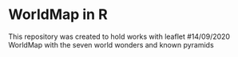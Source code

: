 # WorldMap in R
This repository was created to hold works with leaflet
#14/09/2020
WorldMap with the seven world wonders and known pyramids
